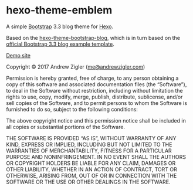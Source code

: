 # hexo-theme-emblem

A simple [Bootstrap](http://getbootstrap.com/) 3.3 blog theme for [Hexo](http://zespia.tw/hexo/).

Based on the [hexo-theme-bootstrap-blog](https://github.com/cgmartin/hexo-theme-bootstrap-blog), which is in turn based on the [official Bootstrap 3.3 blog example template](http://getbootstrap.com/examples/blog/).

[Demo site](https://www.andrewzigler.com/blog)

Copyright © 2017 Andrew Zigler (me@andrewzigler.com)

Permission is hereby granted, free of charge, to any person obtaining a copy of this software and associated documentation files (the “Software”), to deal in the Software without restriction, including without limitation the rights to use, copy, modify, merge, publish, distribute, sublicense, and/or sell copies of the Software, and to permit persons to whom the Software is furnished to do so, subject to the following conditions:

The above copyright notice and this permission notice shall be included in all copies or substantial portions of the Software.

THE SOFTWARE IS PROVIDED “AS IS”, WITHOUT WARRANTY OF ANY KIND, EXPRESS OR IMPLIED, INCLUDING BUT NOT LIMITED TO THE WARRANTIES OF MERCHANTABILITY, FITNESS FOR A PARTICULAR PURPOSE AND NONINFRINGEMENT. IN NO EVENT SHALL THE AUTHORS OR COPYRIGHT HOLDERS BE LIABLE FOR ANY CLAIM, DAMAGES OR OTHER LIABILITY, WHETHER IN AN ACTION OF CONTRACT, TORT OR OTHERWISE, ARISING FROM, OUT OF OR IN CONNECTION WITH THE SOFTWARE OR THE USE OR OTHER DEALINGS IN THE SOFTWARE.